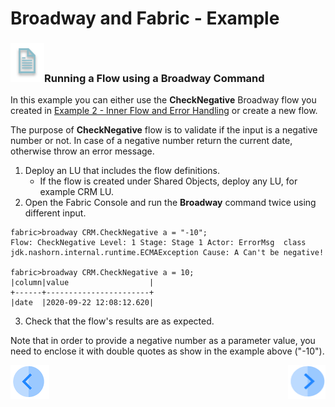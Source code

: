 # Broadway and Fabric - Example

### ![info](/academy/images/example.png)Running a Flow using a Broadway Command

In this example you can either use the **CheckNegative** Broadway flow you created in [Example 2 - Inner Flow and Error Handling](16_broadway_addl_features_ex2.md) or create a new flow.

The purpose of **CheckNegative** flow is to validate if the input is a negative number or not. In case of a negative number return the current date, otherwise throw an error message.

1. Deploy an LU that includes the flow definitions. 
   * If the flow is created under Shared Objects, deploy any LU, for example CRM LU.
2. Open the Fabric Console and run the **Broadway** command twice using different input.

~~~
fabric>broadway CRM.CheckNegative a = "-10";
Flow: CheckNegative Level: 1 Stage: Stage 1 Actor: ErrorMsg  class jdk.nashorn.internal.runtime.ECMAException Cause: A Can't be negative!

fabric>broadway CRM.CheckNegative a = 10;
|column|value                  |
+------+-----------------------+
|date  |2020-09-22 12:08:12.620|
~~~

3. Check that the flow's results are as expected.

Note that in order to provide a negative number as a parameter value, you need to enclose it with double quotes as show in the example above ("-10").

[![Previous](/articles/images/Previous.png)](20_broadway_and_fabric.md)[<img align="right" width="60" height="54" src="/articles/images/Next.png">](22_broadway_summary_exercise.md)
